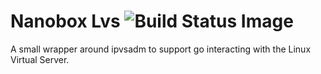# Nanobox Lvs ![Build Status Image](https://travis-ci.org/nanobox-io/nanobox-lvs.svg)

A small wrapper around ipvsadm to support go interacting with the Linux Virtual Server.